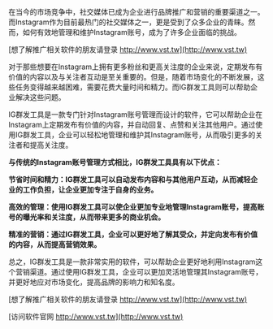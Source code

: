 在当今的市场竞争中，社交媒体已成为企业进行品牌推广和营销的重要渠道之一。而Instagram作为目前最热门的社交媒体之一，更是受到了众多企业的青睐。然而，如何有效地管理和维护Instagram账号，成为了许多企业面临的挑战。

[想了解推广相关软件的朋友请登录 http://www.vst.tw](http://www.vst.tw)

对于那些想要在Instagram上拥有更多粉丝和更高关注度的企业来说，定期发布有价值的内容以及与关注者互动是至关重要的。但是，随着市场变化的不断发展，这些任务变得越来越困难，需要花费大量时间和精力。而IG群发工具则可以帮助企业解决这些问题。

IG群发工具是一款专门针对Instagram账号管理而设计的软件，它可以帮助企业在Instagram上定期发布有价值的内容，并自动回复、点赞和关注其他用户。通过使用IG群发工具，企业可以轻松地管理和维护其Instagram账号，从而吸引更多的关注者和提高关注度。

**与传统的Instagram账号管理方式相比，IG群发工具具有以下优点：**

**节省时间和精力：IG群发工具可以自动发布内容和与其他用户互动，从而减轻企业的工作负担，让企业更加专注于自身的业务。**

**高效的管理：使用IG群发工具可以使企业更加专业地管理Instagram账号，提高账号的曝光率和关注度，从而带来更多的商业机会。**

**精准的营销：通过IG群发工具，企业可以更好地了解其受众，并定向发布有价值的内容，从而提高营销效果。**

总之，IG群发工具是一款非常实用的软件，可以帮助企业更好地利用Instagram这个营销渠道。通过使用IG群发工具，企业可以更加灵活地管理其Instagram账号，并更好地应对市场变化，提高品牌的影响力和知名度。

[想了解推广相关软件的朋友请登录 http://www.vst.tw](http://www.vst.tw)


[访问软件官网 http://www.vst.tw](http://www.vst.tw)
